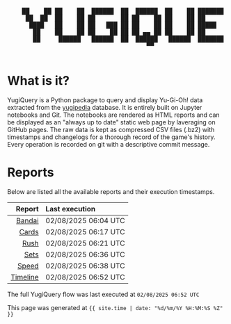<div align='center'>
    <pre>
    <br>
    ██    ██ ██    ██  ██████  ██  ██████  ██    ██ ███████ ██████  ██    ██ 
     ██  ██  ██    ██ ██       ██ ██    ██ ██    ██ ██      ██   ██  ██  ██  
      ████   ██    ██ ██   ███ ██ ██    ██ ██    ██ █████   ██████    ████   
       ██    ██    ██ ██    ██ ██ ██ ▄▄ ██ ██    ██ ██      ██   ██    ██    
       ██     ██████   ██████  ██  ██████   ██████  ███████ ██   ██    ██    
                                      ▀▀                                     
    </pre>
</div>

# What is it?

YugiQuery is a Python package to query and display Yu-Gi-Oh! data extracted from the [yugipedia](http://yugipedia.com) database. It is entirely built on Jupyter notebooks and Git. The notebooks are rendered as HTML reports and can be displayed as an "always up to date" static web page by laveraging on GitHub pages. The raw data is kept as compressed CSV files (.bz2) with timestamps and changelogs for a thorough record of the game's history. Every operation is recorded on git with a descriptive commit message. 

# Reports

Below are listed all the available reports and their execution timestamps. 

|                    Report | Last execution       |
| -------------------------:|:-------------------- |
| [Bandai](reports/Bandai.html) | 02/08/2025 06:04 UTC |
| [Cards](reports/Cards.html) | 02/08/2025 06:17 UTC |
| [Rush](reports/Rush.html) | 02/08/2025 06:21 UTC |
| [Sets](reports/Sets.html) | 02/08/2025 06:36 UTC |
| [Speed](reports/Speed.html) | 02/08/2025 06:38 UTC |
| [Timeline](reports/Timeline.html) | 02/08/2025 06:52 UTC |


The full YugiQuery flow was last executed at `02/08/2025 06:52 UTC`

This page was generated at `{{ site.time | date: "%d/%m/%Y %H:%M:%S %Z" }}`
